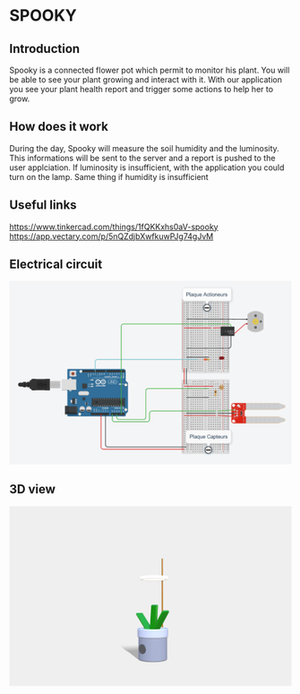 # SPOOKY
## Introduction
Spooky is a connected flower pot which permit to monitor his plant. You will be able to see your plant growing and interact with it.
With our application you see your plant health report and trigger some actions to help her to grow.

## How does it work
During the day, Spooky will measure the soil humidity and the luminosity. This informations will be sent to the server and a report is pushed to the user applciation.
If luminosity is insufficient, with the application you could turn on the lamp. Same thing if humidity is insufficient

## Useful links
https://www.tinkercad.com/things/1fQKKxhs0aV-spooky
https://app.vectary.com/p/5nQZdjbXwfkuwPJg74gJvM

## Electrical circuit
![circuit](images/circuit_IOT.png "")

## 3D view
![3D_view](images/Spooky_3D.png "")
